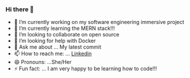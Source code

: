 ### Hi there 👋

- 🔭 I’m currently working on my software engineering immersive project
- 🌱 I’m currently learning the MERN stack!!!
- 👯 I’m looking to collaborate on open source
- 🤔 I’m looking for help with Docker
- 💬 Ask me about ... My latest commit
- 📫 How to reach me: ... [Linkedin](https://www.linkedin.com/in/tishtanya-shaw/)
- 😄 Pronouns: ...She/Her
- ⚡ Fun fact: ... I am very happy to be learning how to code!!!
